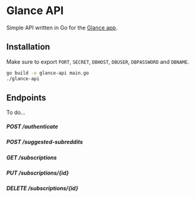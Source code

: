 # Glance API

Simple API written in Go for the [Glance app](https://github.com/Albert221/Glance).

## Installation

Make sure to export `PORT`, `SECRET`, `DBHOST`, `DBUSER`, `DBPASSWORD` and `DBNAME`.

```bash
go build -o glance-api main.go
./glance-api
```

## Endpoints

To do...

##### POST /authenticate

##### POST /suggested-subreddits

##### GET /subscriptions

##### PUT /subscriptions/{id}

##### DELETE /subscriptions/{id}
